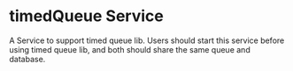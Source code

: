 # timedQueue Service
A Service to support timed queue lib. Users should start this service before using timed queue lib, and both should share the same queue and database.
